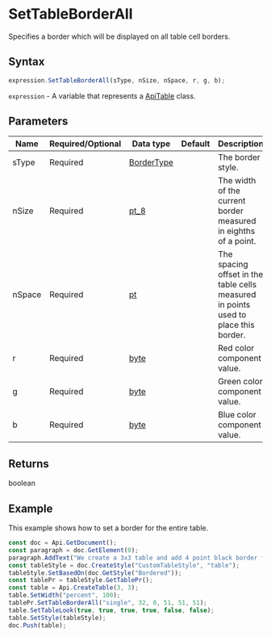 # SetTableBorderAll

Specifies a border which will be displayed on all table cell borders.

## Syntax

```javascript
expression.SetTableBorderAll(sType, nSize, nSpace, r, g, b);
```

`expression` - A variable that represents a [ApiTable](../ApiTable.md) class.

## Parameters

| **Name** | **Required/Optional** | **Data type** | **Default** | **Description** |
| ------------- | ------------- | ------------- | ------------- | ------------- |
| sType | Required | [BorderType](../../Enumeration/BorderType.md) |  | The border style. |
| nSize | Required | [pt_8](../../Enumeration/pt_8.md) |  | The width of the current border measured in eighths of a point. |
| nSpace | Required | [pt](../../Enumeration/pt.md) |  | The spacing offset in the table cells measured in points used to place this border. |
| r | Required | [byte](../../Enumeration/byte.md) |  | Red color component value. |
| g | Required | [byte](../../Enumeration/byte.md) |  | Green color component value. |
| b | Required | [byte](../../Enumeration/byte.md) |  | Blue color component value. |

## Returns

boolean

## Example

This example shows how to set a border for the entire table.

```javascript editor-docx
const doc = Api.GetDocument();
const paragraph = doc.GetElement(0);
paragraph.AddText("We create a 3x3 table and add 4 point black border for the entrire table:");
const tableStyle = doc.CreateStyle("CustomTableStyle", "table");
tableStyle.SetBasedOn(doc.GetStyle("Bordered"));
const tablePr = tableStyle.GetTablePr();
const table = Api.CreateTable(3, 3);
table.SetWidth("percent", 100);
tablePr.SetTableBorderAll("single", 32, 0, 51, 51, 51);
table.SetTableLook(true, true, true, true, false, false);
table.SetStyle(tableStyle);
doc.Push(table);

```
